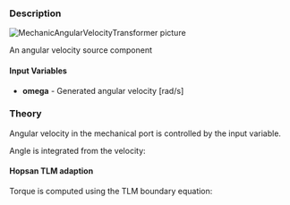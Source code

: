 ### Description
![MechanicAngularVelocityTransformer picture](MechanicAngularVelocityTransformer.svg)

An angular velocity source component

#### Input Variables
* **omega** - Generated angular velocity [rad/s]

### Theory
Angular velocity in the mechanical port is controlled by the input variable.
<!---EQUATION \omega = \omega_{in}--->
Angle is integrated from the velocity:
<!---EQUATION \theta = \displaystyle\int \omega dt --->

#### Hopsan TLM adaption
Torque is computed using the TLM boundary equation:
<!---EQUATION T = c + Z_c \omega --->
